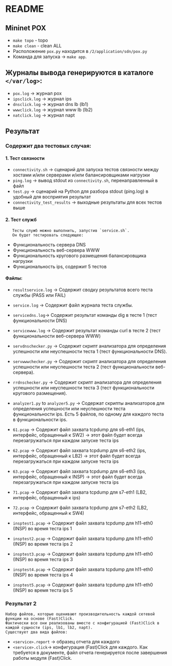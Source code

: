 # README
## Mininet POX
- `make topo` - topo
- `make clean` - clean ALL
- Расположение `pox.py` находится в `/2/application/sdn/pox.py`
- Команда для запуска -> `make app`. 

## Журналы вывода генерируются в каталоге `</var/log>`:
- `pox.log` -> журнал pox
- `ipsclick.log` -> журнал ips
- `dnsclick.log` -> журнал dns lb (lb1)
- `wwwclick.log` -> журнал www lb (lb2)
- `natclick.log` -> журнал napt

## Результат
### Содержит два тестовых случая:

#### 1. Тест связности
   - `connectivity.sh` -> сценарий для запуска тестов связности между хостами и/или серверами и/или балансировщиками нагрузки
   - `ping.log` -> вывод stdout из `connectivity.sh`, перенаправленный в файл
   - `test.py` -> сценарий на Python для разбора stdout (ping.log) в удобный для восприятия результат
   - `connectivity_test_results` -> выходные результаты для всех тестов выше

#### 2. Тест служб
```
   Тесты служб можно выполнить, запустив `service.sh`. 
   Он будет тестировать следующее:
```
   - Функциональность сервера DNS
   - Функциональность веб-сервера WWW
   - Функциональность кругового размещения балансировщика нагрузки
   - Функциональность ips, содержит 5 тестов

#### Файлы:
- `resultservice.log` -> Содержит сводку результатов всего теста службы (PASS или FAIL)
- `service.log` -> Содержит файл журнала теста службы.
- `servicedns.log`-> Содержит результат команды dig в тесте 1 (тест функциональности DNS)
- `servicewww.log` -> Содержит результат команды curl в тесте 2 (тест функциональности веб-сервера WWW)

- `servdnschecker.py` -> Содержит скрипт анализатора для определения успешности или неуспешности теста 1 (тест функциональности DNS).
- `servwwwchecker.py` -> Содержит скрипт анализатора для определения успешности или неуспешности теста 2 (тест функциональности веб-сервера).
- `rrdnschecker.py` -> Содержит скрипт анализатора для определения успешности или неуспешности теста 3 (тест функциональности кругового размещения).
- `analyzer1.py` to `analyzer5.py` -> Содержат скрипты анализаторов для определения успешности или неуспешности теста функциональности ips. Есть 5 файлов, по одному для каждого теста в функциональности ips.

- `61.pcap` -> Содержит файл захвата tcpdump для s6-eth1 (ips, интерфейс, обращенный к SW2) -> этот файл будет всегда перезагружаться при каждом запуске теста ips
- `62.pcap` -> Содержит файл захвата tcpdump для s6-eth2 (ips, интерфейс, обращенный к LB2) -> этот файл будет всегда перезагружаться при каждом запуске теста ips
- `63.pcap` -> Содержит файл захвата tcpdump для s6-eth3 (ips, интерфейс, обращенный к INSP) -> этот файл будет всегда перезагружаться при каждом запуске теста ips
- `71.pcap` -> Содержит файл захвата tcpdump для s7-eth1 (LB2, интерфейс, обращенный к ips)
- `72.pcap` -> Содержит файл захвата tcpdump для s7-eth2 (LB2, интерфейс, обращенный к SW4)
- `insptest1.pcap` -> Содержит файл захвата tcpdump для h11-eth0 (INSP) во время теста ips 1
- `insptest2.pcap` -> Содержит файл захвата tcpdump для h11-eth0 (INSP) во время теста ips 2
- `insptest3.pcap` -> Содержит файл захвата tcpdump для h11-eth0 (INSP) во время теста ips 3
- `insptest4.pcap` -> Содержит файл захвата tcpdump для h11-eth0 (INSP) во время теста ips 4
- `insptest5.pcap` -> Содержит файл захвата tcpdump для h11-eth0 (INSP) во время теста ips 5

### Результат 2
```
Набор файлов, которые оценивают производительность каждой сетевой функции на основе (Fast)Click. 
Фактически все они реализованы вместе с конфигурацией (Fast)Click в каждой сущности (ips, lb1, lb2, napt). 
Существует два вида файлов:
```
- `<service>.report` -> образец отчета для каждого
- `<service>.click`-> конфигурация (Fast)Click для каждого. Как требуется в документе, файл отчета генерируется после завершения работы модуля (Fast)Click.
